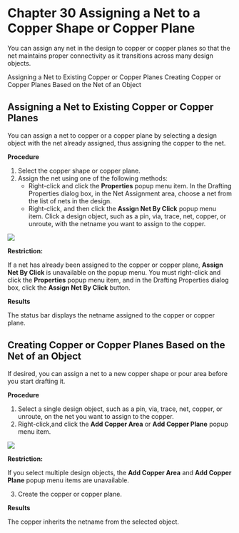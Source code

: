 # Chapter 30 Assigning a Net to a Copper Shape or Copper Plane
You can assign any net in the design to copper or copper planes so that the net maintains proper connectivity as it transitions across many design objects.

Assigning a Net to Existing Copper or Copper Planes Creating Copper or Copper Planes Based on the Net of an Object

## Assigning a Net to Existing Copper or Copper Planes
You can assign a net to copper or a copper plane by selecting a design object with the net already assigned, thus assigning the copper to the net.

**Procedure**

1. Select the copper shape or copper plane.
2. Assign the net using one of the following methods:
	- Right-click and click the **Properties** popup menu item. In the Drafting Properties dialog box, in the Net Assignment area, choose a net from the list of nets in the design.
	- Right-click, and then click the **Assign Net By Click** popup menu item. Click a design object, such as a pin, via, trace, net, copper, or unroute, with the netname you want to assign to the copper.

![](/layout/guide/30/_page_0_Picture_10.jpeg)

**Restriction:**

If a net has already been assigned to the copper or copper plane, **Assign Net By Click**  is unavailable on the popup menu. You must right-click and click the **Properties** popup menu item, and in the Drafting Properties dialog box, click the **Assign Net By Click**  button.

**Results**

The status bar displays the netname assigned to the copper or copper plane.

## Creating Copper or Copper Planes Based on the Net of an Object
If desired, you can assign a net to a new copper shape or pour area before you start drafting it.

**Procedure**

1. Select a single design object, such as a pin, via, trace, net, copper, or unroute, on the net you want to assign to the copper.
2. Right-click,and click the **Add Copper Area** or **Add Copper Plane** popup menu item.

![](/layout/guide/30/_page_1_Picture_4.jpeg)

**Restriction:**

If you select multiple design objects, the **Add Copper Area** and **Add Copper Plane** popup menu items are unavailable.

3. Create the copper or copper plane.

**Results**

The copper inherits the netname from the selected object.